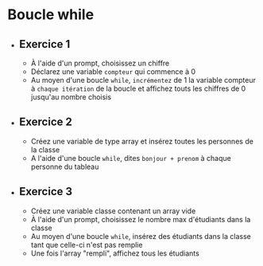 # Boucle while

- ## Exercice 1

  - À l'aide d'un prompt, choisissez un chiffre
  - Déclarez une variable `compteur` qui commence à 0
  - Au moyen d'une boucle `while`, `incrémentez` de 1 la variable compteur à `chaque itération` de la boucle et affichez touts les chiffres de 0 jusqu'au nombre choisis

- ## Exercice 2

  - Créez une variable de type array et insérez toutes les personnes de la classe
  - A l'aide d'une boucle `while`, dites `bonjour + prenom` à chaque personne du tableau

- ## Exercice 3
  - Créez une variable classe contenant un array vide
  - À l'aide d'un prompt, choisissez le nombre max d'étudiants dans la classe
  - Au moyen d'une boucle `while`, insérez des étudiants dans la classe tant que celle-ci n'est pas remplie
  - Une fois l'array "rempli", affichez tous les étudiants

